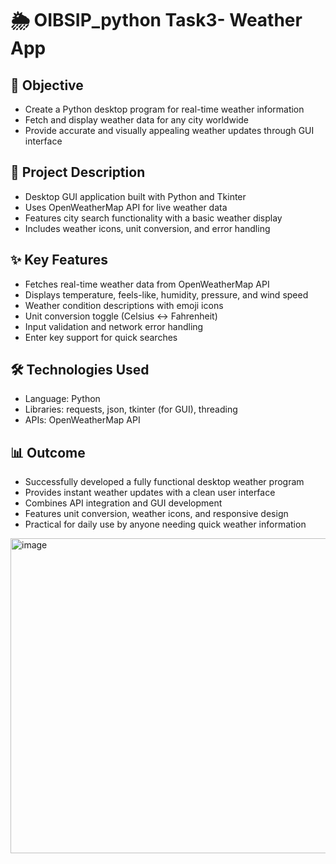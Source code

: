 # 🌦️ OIBSIP_python Task3- Weather App 

## 🎯 Objective

- Create a Python desktop program for real-time weather information
- Fetch and display weather data for any city worldwide
- Provide accurate and visually appealing weather updates through GUI interface

## 📌 Project Description

- Desktop GUI application built with Python and Tkinter
- Uses OpenWeatherMap API for live weather data
- Features city search functionality with a basic weather display
- Includes weather icons, unit conversion, and error handling
  
## ✨ Key Features

- Fetches real-time weather data from OpenWeatherMap API
- Displays temperature, feels-like, humidity, pressure, and wind speed
- Weather condition descriptions with emoji icons
- Unit conversion toggle (Celsius ↔ Fahrenheit)
- Input validation and network error handling
- Enter key support for quick searches

## 🛠 Technologies Used
-  Language: Python
- Libraries: requests, json, tkinter (for GUI), threading
- APIs: OpenWeatherMap API

## 📊 Outcome

- Successfully developed a fully functional desktop weather program
- Provides instant weather updates with a clean user interface
- Combines API integration and GUI development
- Features unit conversion, weather icons, and responsive design
- Practical for daily use by anyone needing quick weather information

<img width="959" height="504" alt="image" src="https://github.com/user-attachments/assets/ad50834d-8730-4c70-a4fb-9b2b89bde3ee" />
